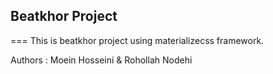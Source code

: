 ## Beatkhor Project
===
This is beatkhor project using materializecss framework.

Authors : Moein Hosseini & Rohollah Nodehi